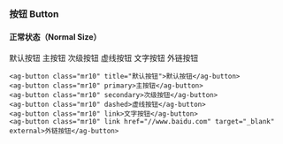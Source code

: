 ### 按钮 Button

#### 正常状态（Normal Size）
<div class="component-wrapper">
    <ag-button class="mr10" title="默认按钮">默认按钮</ag-button>
    <ag-button class="mr10" primary>主按钮</ag-button>
    <ag-button class="mr10" secondary>次级按钮</ag-button>
    <ag-button class="mr10" dashed>虚线按钮</ag-button>
    <ag-button class="mr10" link>文字按钮</ag-button>
    <ag-button class="mr10" link href="//www.baidu.com" target="_blank" external>外链按钮</ag-button>
</div>

<date-selector></date-selector>
``` vue
<ag-button class="mr10" title="默认按钮">默认按钮</ag-button>
<ag-button class="mr10" primary>主按钮</ag-button>
<ag-button class="mr10" secondary>次级按钮</ag-button>
<ag-button class="mr10" dashed>虚线按钮</ag-button>
<ag-button class="mr10" link>文字按钮</ag-button>
<ag-button class="mr10" link href="//www.baidu.com" target="_blank" external>外链按钮</ag-button>
```

